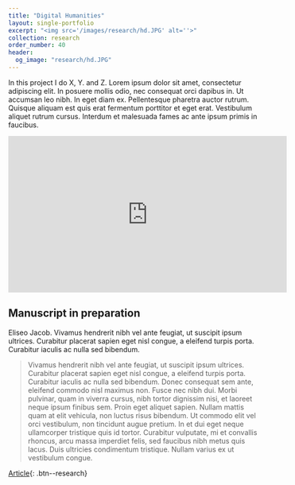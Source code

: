 ```yaml
---
title: "Digital Humanities"
layout: single-portfolio
excerpt: "<img src='/images/research/hd.JPG' alt=''>"
collection: research
order_number: 40
header: 
  og_image: "research/hd.JPG"
---
```


In this project I do X, Y. and Z. Lorem ipsum dolor sit amet, consectetur adipiscing elit. In posuere mollis odio, nec consequat orci dapibus in. Ut accumsan leo nibh. In eget diam ex. Pellentesque pharetra auctor rutrum. Quisque aliquam est quis erat fermentum porttitor et eget erat. Vestibulum aliquet rutrum cursus. Interdum et malesuada fames ac ante ipsum primis in faucibus.

<iframe width="560" height="315" src="https://www.youtube.com/embed/4BeyiGe4AoU" title="YouTube video player" frameborder="0" allow="accelerometer; autoplay; clipboard-write; encrypted-media; gyroscope; picture-in-picture; web-share" allowfullscreen></iframe>


## Manuscript in preparation

Eliseo Jacob. Vivamus hendrerit nibh vel ante feugiat, ut suscipit ipsum ultrices. Curabitur placerat sapien eget nisl congue, a eleifend turpis porta. Curabitur iaculis ac nulla sed bibendum.

> Vivamus hendrerit nibh vel ante feugiat, ut suscipit ipsum ultrices. Curabitur placerat sapien eget nisl congue, a eleifend turpis porta. Curabitur iaculis ac nulla sed bibendum. Donec consequat sem ante, eleifend commodo nisl maximus non. Fusce nec nibh dui. Morbi pulvinar, quam in viverra cursus, nibh tortor dignissim nisi, et laoreet neque ipsum finibus sem. Proin eget aliquet sapien. Nullam mattis quam at elit vehicula, non luctus risus bibendum. Ut commodo elit vel orci vestibulum, non tincidunt augue pretium. In et dui eget neque ullamcorper tristique quis id tortor. Curabitur vulputate, mi et convallis rhoncus, arcu massa imperdiet felis, sed faucibus nibh metus quis lacus. Duis ultricies condimentum tristique. Nullam varius ex ut vestibulum congue.

[Article](https://www.researchgate.net/publication/357889346_The_History_of_Black_Writing_Novel_Corpus_Digitization_Infrastructure_and_Collocation_as_Social_Practice){: .btn--research}
